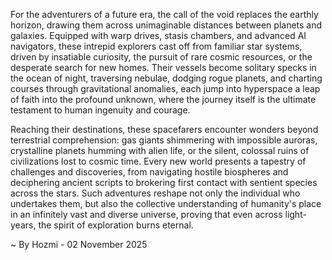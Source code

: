 
For the adventurers of a future era, the call of the void replaces the earthly horizon, drawing them across unimaginable distances between planets and galaxies. Equipped with warp drives, stasis chambers, and advanced AI navigators, these intrepid explorers cast off from familiar star systems, driven by insatiable curiosity, the pursuit of rare cosmic resources, or the desperate search for new homes. Their vessels become solitary specks in the ocean of night, traversing nebulae, dodging rogue planets, and charting courses through gravitational anomalies, each jump into hyperspace a leap of faith into the profound unknown, where the journey itself is the ultimate testament to human ingenuity and courage.

Reaching their destinations, these spacefarers encounter wonders beyond terrestrial comprehension: gas giants shimmering with impossible auroras, crystalline planets humming with alien life, or the silent, colossal ruins of civilizations lost to cosmic time. Every new world presents a tapestry of challenges and discoveries, from navigating hostile biospheres and deciphering ancient scripts to brokering first contact with sentient species across the stars. Such adventures reshape not only the individual who undertakes them, but also the collective understanding of humanity's place in an infinitely vast and diverse universe, proving that even across light-years, the spirit of exploration burns eternal.

~ By Hozmi - 02 November 2025

